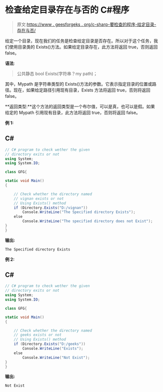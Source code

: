 # 检查给定目录存在与否的 C#程序

> 原文:[https://www . geesforgeks . org/c-sharp-要检查的程序-给定目录-存在与否/](https://www.geeksforgeeks.org/c-sharp-program-to-check-given-directory-exists-or-not/)

给定一个目录，现在我们的任务是检查给定目录是否存在。所以对于这个任务，我们使用目录类的 Exists()方法。如果给定目录存在，此方法将返回 true，否则返回 false。

**语法**:

> 公共静态 bool Exists(字符串？my path)；

其中，Mypath 是字符串类型的 Exists()方法的参数。它表示指定目录的位置或路径。现在，如果给定路径引用现有目录，Exists 方法将返回 true，否则将返回 false。

**返回类型:**这个方法的返回类型是一个布尔值，可以是真，也可以是假。如果给定的 Mypath 引用现有目录，此方法将返回 true，否则将返回 false。

**例 1:**

## C#

```cs
// C# program to check wether the given
// directory exits or not
using System;
using System.IO;

class GFG{

static void Main()
{

    // Check whether the directory named
    // vignan exists or not 
    // Using Exists() method
    if (Directory.Exists("D:/vignan"))
        Console.WriteLine("The Specified directory Exists");
    else
        Console.WriteLine("The specified directory does not Exist");
}
}
```

**输出:**

```cs
The Specified directory Exists
```

**例 2:**

## C#

```cs
// C# program to check wether the given
// directory exits or not
using System;
using System.IO;

class GFG{

static void Main()
{

    // Check whether the directory named
    // geeks exists or not 
    // Using Exists() method
    if (Directory.Exists("D:/geeks"))
        Console.WriteLine("Exists");
    else
        Console.WriteLine("Not Exist");
}
}
```

**输出:**

```cs
Not Exist
```